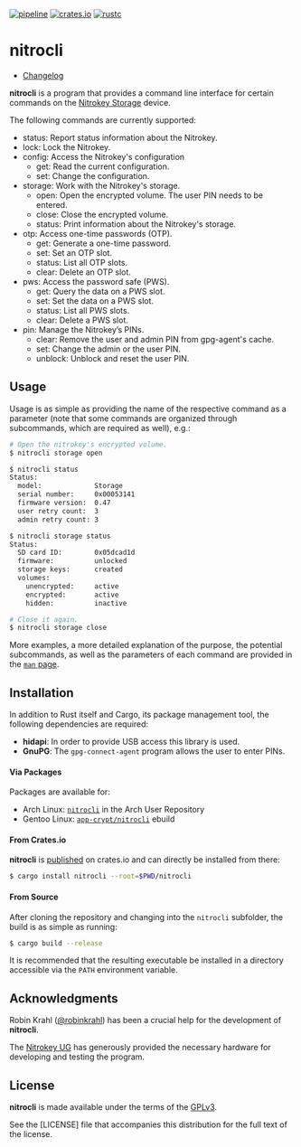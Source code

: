 [![pipeline](https://gitlab.com/d-e-s-o/nitrocli/badges/master/pipeline.svg)](https://gitlab.com/d-e-s-o/nitrocli/commits/master)
[![crates.io](https://img.shields.io/crates/v/nitrocli.svg)](https://crates.io/crates/nitrocli)
[![rustc](https://img.shields.io/badge/rustc-1.31+-blue.svg)](https://blog.rust-lang.org/2018/12/06/Rust-1.31-and-rust-2018.html)

nitrocli
========

- [Changelog](CHANGELOG.md)

**nitrocli** is a program that provides a command line interface for
certain commands on the [Nitrokey Storage][nitrokey-storage] device.

The following commands are currently supported:
- status: Report status information about the Nitrokey.
- lock: Lock the Nitrokey.
- config: Access the Nitrokey's configuration
  - get: Read the current configuration.
  - set: Change the configuration.
- storage: Work with the Nitrokey's storage.
  - open: Open the encrypted volume. The user PIN needs to be entered.
  - close: Close the encrypted volume.
  - status: Print information about the Nitrokey's storage.
- otp: Access one-time passwords (OTP).
  - get: Generate a one-time password.
  - set: Set an OTP slot.
  - status: List all OTP slots.
  - clear: Delete an OTP slot.
- pws: Access the password safe (PWS).
  - get: Query the data on a PWS slot.
  - set: Set the data on a PWS slot.
  - status: List all PWS slots.
  - clear: Delete a PWS slot.
- pin: Manage the Nitrokey’s PINs.
  - clear: Remove the user and admin PIN from gpg-agent's cache.
  - set: Change the admin or the user PIN.
  - unblock: Unblock and reset the user PIN.


Usage
-----

Usage is as simple as providing the name of the respective command as a
parameter (note that some commands are organized through subcommands,
which are required as well), e.g.:
```bash
# Open the nitrokey's encrypted volume.
$ nitrocli storage open

$ nitrocli status
Status:
  model:             Storage
  serial number:     0x00053141
  firmware version:  0.47
  user retry count:  3
  admin retry count: 3

$ nitrocli storage status
Status:
  SD card ID:        0x05dcad1d
  firmware:          unlocked
  storage keys:      created
  volumes:
    unencrypted:     active
    encrypted:       active
    hidden:          inactive

# Close it again.
$ nitrocli storage close
```

More examples, a more detailed explanation of the purpose, the potential
subcommands, as well as the parameters of each command are provided in
the [`man` page](doc/nitrocli.1.pdf).


Installation
------------

In addition to Rust itself and Cargo, its package management tool, the
following dependencies are required:
- **hidapi**: In order to provide USB access this library is used.
- **GnuPG**: The `gpg-connect-agent` program allows the user to enter
             PINs.

#### Via Packages
Packages are available for:
- Arch Linux: [`nitrocli`](https://aur.archlinux.org/packages/nitrocli/) in the
  Arch User Repository
- Gentoo Linux: [`app-crypt/nitrocli`](https://github.com/d-e-s-o/nitrocli-ebuild)
  ebuild

#### From Crates.io
**nitrocli** is [published][nitrocli-cratesio] on crates.io and can
directly be installed from there:
```bash
$ cargo install nitrocli --root=$PWD/nitrocli
```

#### From Source
After cloning the repository and changing into the `nitrocli` subfolder,
the build is as simple as running:
```bash
$ cargo build --release
```

It is recommended that the resulting executable be installed in a
directory accessible via the `PATH` environment variable.


Acknowledgments
---------------

Robin Krahl ([@robinkrahl](https://github.com/robinkrahl)) has been
a crucial help for the development of **nitrocli**.

The [Nitrokey UG][nitrokey-ug] has generously provided the necessary
hardware for developing and testing the program.


License
-------
**nitrocli** is made available under the terms of the
[GPLv3](gplv3-tldr).

See the [LICENSE] file that accompanies this distribution for the full
text of the license.


[nitrokey-ug]: https://www.nitrokey.com
[nitrokey-storage]: https://www.nitrokey.com/news/2016/nitrokey-storage-available
[nitrocli-cratesio]: https://crates.io/crates/nitrocli
[gplv3-tldr]: https://tldrlegal.com/license/gnu-general-public-license-v3-(gpl-3)
